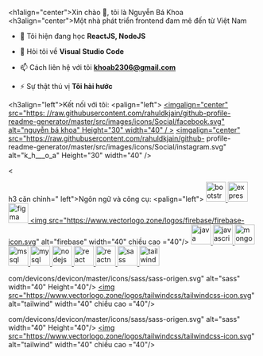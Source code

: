 <h1align="center">Xin chào 👋, tôi là Nguyễn Bá Khoa</h1>
<h3align="center">Một nhà phát triển frontend đam mê đến từ Việt Nam</h3>

- 🌱 Tôi hiện đang học **ReactJS, NodeJS**

- 💬 Hỏi tôi về **Visual Studio Code**

- 📫 Cách liên hệ với tôi **khoab2306@gmail.com**

- ⚡ Sự thật thú vị **Tôi hài hước**

<h3align="left">Kết nối với tôi:</h3>
<palign="left">
<a href="https://fb.com/nguyễn bá khoa" target="blank"><imgalign="center" src="https: //raw.githubusercontent.com/rahuldkjain/github-profile-readme-generator/master/src/images/icons/Social/facebook.svg" alt="nguyễn bá khoa" Height="30" width="40" / ></a>
<a href="https://instagram.com/k_h___o_a" target="blank"><imgalign="center" src="https://raw.githubusercontent.com/rahuldkjain/github- profile-readme-generator/master/src/images/icons/Social/instagram.svg" alt="k_h___o_a" Height="30" width="40" /></a> </p>
<

h3 căn chỉnh=" left">Ngôn ngữ và công cụ:</h3>
<palign="left"> <a href="https://getbootstrap.com" target="_blank" rel="noreferrer"> <img src="https://raw.githubusercontent.com/devicons/devicon /master/icons/bootstrap/bootstrap-plain-wordmark.svg" alt="bootstrap" width="40" Height="40"/> </a> <a href="https://expressjs.com" target ="_blank" rel="noreferrer"> <img src="https://raw.githubusercontent.com/devicons/devicon/master/icons/express/express-origin-wordmark.svg" alt="express" width= "40" Height="40"/> </a> <a href="https://www.figma.com/" target="_blank" rel="noreferrer"> <img src="https:// www.vectorlogo.zone/logos/figma/figma-icon.svg" alt="figma" width="40" Height="40"/> </a> <a href="https://firebase.google. com/" target="_blank" rel="noreferrer"> <img src="https://www.vectorlogo.zone/logos/firebase/firebase-icon.svg" alt="firebase" width="40" chiều cao ="40"/> </a> <a href="https://www.java.com" target="_blank" rel="noreferrer"> <img src="https://raw.githubusercontent.com /devicons/devicon/master/icons/java/java-origen.svg" alt="java" width="40" Height="40"/> </a> <a href="https://developer.mozilla .org/en-US/docs/Web/JavaScript" target="_blank" rel="noreferrer"> <img src="https://raw.githubusercontent.com/devicons/devicon/master/icons/javascript/javascript -origen.svg" alt="javascript" width="40" Height="40"/> </a> <a href="https://www.mongodb.com/" target="_blank" rel=" noreferrer"> <img src="https://raw.githubusercontent.com/devicons/devicon/master/icons/mongodb/mongodb-origen-wordmark.svg" alt="mongodb" width="40" Height="40 "/> </a> <a href="https://www.microsoft.com/en-us/sql-server" target="_blank" rel="noreferrer"> <img src="https:// www.svgrepo.com/show/303229/microsoft-sql-server-logo.svg" alt="mssql" width="40" Height="40"/> </a> <a href="https:// www.mysql.com/" target="_blank" rel="noreferrer"> <img src="https://raw.githubusercontent.com/devicons/devicon/master/icons/mysql/mysql-origin-wordmark.svg" alt="mysql" width="40" Height="40"/> </a> <a href="https://nodejs.org" target="_blank" rel="noreferrer"> <img src ="https://raw.githubusercontent.com/devicons/devicon/master/icons/nodejs/nodejs-origen-wordmark.svg" alt="nodejs" width="40" Height="40"/> </a > <a href="https://reactjs.org/" target="_blank" rel="noreferrer"> <img src="https://raw.githubusercontent.com/devicons/devicon/master/icons/react /react-origin-wordmark.svg" alt="react" width="40" Height="40"/> </a> <a href="https://reactnative.dev/" target="_blank" rel ="noreferrer"> <img src="https://reactnative.dev/img/header_logo.svg" alt="reactnative" width="40" Height="40"/> </a> <a href=" https://sass-lang.com" target="_blank" rel="noreferrer"> <img src="https://raw.githubusercontent.com/devicons/devicon/master/icons/sass/sass-origin. svg" alt="sass" width="40" Height="40"/> </a> <a href="https://tailwindcss.com/" target="_blank" rel="noreferrer"> <img src="https://www.vectorlogo.zone/logos/tailwindcss/tailwindcss-icon.svg" alt="tailwind" width="40" Height="40"/> </a> </p>com/devicons/devicon/master/icons/sass/sass-origen.svg" alt="sass" width="40" Height="40"/> </a> <a href="https://tailwindcss. com/" target="_blank" rel="noreferrer"> <img src="https://www.vectorlogo.zone/logos/tailwindcss/tailwindcss-icon.svg" alt="tailwind" width="40" chiều cao ="40"/> </a> </p>com/devicons/devicon/master/icons/sass/sass-origen.svg" alt="sass" width="40" Height="40"/> </a> <a href="https://tailwindcss. com/" target="_blank" rel="noreferrer"> <img src="https://www.vectorlogo.zone/logos/tailwindcss/tailwindcss-icon.svg" alt="tailwind" width="40" chiều cao ="40"/> </a> </p>
